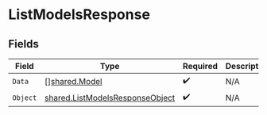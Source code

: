 # ListModelsResponse


## Fields

| Field                                                                              | Type                                                                               | Required                                                                           | Description                                                                        |
| ---------------------------------------------------------------------------------- | ---------------------------------------------------------------------------------- | ---------------------------------------------------------------------------------- | ---------------------------------------------------------------------------------- |
| `Data`                                                                             | [][shared.Model](../../models/shared/model.md)                                     | :heavy_check_mark:                                                                 | N/A                                                                                |
| `Object`                                                                           | [shared.ListModelsResponseObject](../../models/shared/listmodelsresponseobject.md) | :heavy_check_mark:                                                                 | N/A                                                                                |